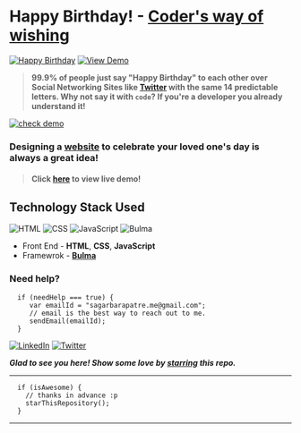 # Happy Birthday! - [Coder's way of wishing](#)
[![Happy Birthday](https://img.shields.io/badge/Happy-Birthday-dodgerblue.svg?style=for-the-badge)](https://github.com/sagar-barapatre/PranavBday) [![View Demo](https://img.shields.io/badge/View-Demo-teal.svg?style=for-the-badge)](https://happy-birthday-pranav.vercel.app/)
> **99.9% of people just say "Happy Birthday" to each other over Social Networking Sites like [Twitter](https://twitter.com/sagar_sb_) with the same 14 predictable letters. Why not say it with `code`? If you're a developer you already understand it!**

[![check demo](https://forthebadge.com/images/badges/its-not-a-lie-if-you-believe-it.svg)](https://happy-birthday-pranav.vercel.app/)

### Designing a [website](https://happy-birthday-pranav.vercel.app/) to celebrate your loved one's day is always a great idea!

> #### Click [here](https://happy-birthday-pranav.vercel.app/) to view live demo!

## Technology Stack Used

![HTML](https://img.shields.io/badge/frontend-html-orange.svg?logo=html5&style=flat-square) 
![CSS](https://img.shields.io/badge/frontend-css-yellowgreen.svg?logo=css3&style=flat-square)
![JavaScript](https://img.shields.io/badge/frontend-javascript-yellow.svg?logo=javascript&style=flat-square)
![Bulma](https://img.shields.io/badge/framework-bulma-dodgerblue.svg?logo=bulma&style=flat-square)

- Front End - **HTML**, **CSS**, **JavaScript**
- Framewrok - **[Bulma](https://bulma.io/)**

### Need help?

```
  if (needHelp === true) {
     var emailId = "sagarbarapatre.me@gmail.com";
     // email is the best way to reach out to me.
     sendEmail(emailId);
  }
```

 [![LinkedIn](https://img.shields.io/static/v1.svg?label=connect&message=@sagarbarapatre02&color=9cf&logo=linkedin&style=flat&logoColor=white&colorA=blue)](https://www.linkedin.com/in/sagarbarapatre02/) [![Twitter](https://img.shields.io/static/v1.svg?label=connect&message=@sagar_sb_&color=grey&logo=twitter&style=flat&logoColor=white&colorA=critical)](https://twitter.com/sagar_sb_)

***Glad to see you here! Show some love by [starring](https://github.com/sagar-barapatre/PranavBday) this repo.***

-----

```
  if (isAwesome) {
    // thanks in advance :p
    starThisRepository();
  }
```

******
